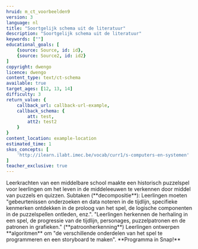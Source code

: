 ```yaml
---
hruid: m_ct_voorbeelden9
version: 3
language: nl
title: "Soortgelijk schema uit de literatuur"
description: "Soortgelijk schema uit de literatuur"
keywords: [""]
educational_goals: [
    {source: Source, id: id}, 
    {source: Source2, id: id2}
]
copyright: dwengo
licence: dwengo
content_type: text/ct-schema
available: true
target_ages: [12, 13, 14]
difficulty: 3
return_value: {
    callback_url: callback-url-example,
    callback_schema: {
        att: test,
        att2: test2
    }
}
content_location: example-location
estimated_time: 1
skos_concepts: [
    'http://ilearn.ilabt.imec.be/vocab/curr1/s-computers-en-systemen'
]
teacher_exclusive: true
---
```


<context>
Leerkrachten van een middelbare school maakte een historisch puzzelspel voor leerlingen om het leven in de middeleeuwen te verkennen door middel van puzzels en quizzen. 
</context>
<decomposition>
Subtaken (**decompositie**):
Leerlingen moeten "gebeurtenissen onderzoeken en data noteren in de tijdlijn, specifieke kenmerken ontdekken in de proloog van het spel, de logische componenten in de puzzelspellen ontleden, enz.".
</decomposition>
<patternRecognition>
"Leerlingen herkennen de herhaling in een spel, de progressie van de tijdlijn, personages, puzzelpatronen en de patronen in grafieken."
 (**patroonherkenning**)
</patternRecognition>
<abstraction>

</abstraction>
<algorithms>
Leerlingen ontwerpen **algoritmen** om "de verschillende onderdelen van het spel te programmeren en een storyboard te maken". 
</algorithms>
<implementation>
**Programma in Snap!**
</implementation>

